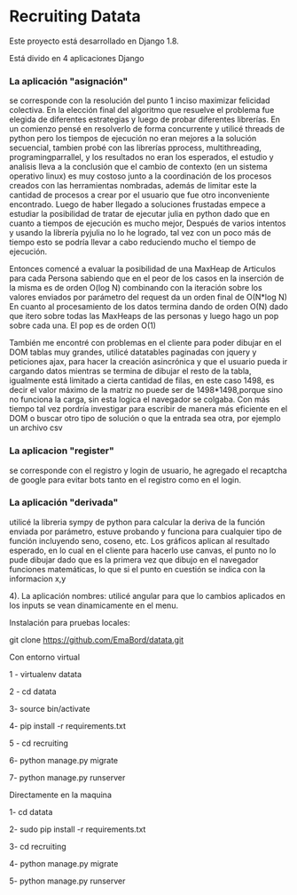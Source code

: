 Recruiting Datata
===============

Este proyecto está desarrollado en Django 1.8.

Está divido en 4 aplicaciones Django

<h3>La aplicación "asignación"</h3> 
<p>se corresponde con la resolución del punto 1 
inciso maximizar felicidad colectiva. En la elección final del algoritmo 
que resuelve el problema fue elegida de diferentes estrategias y luego 
de probar diferentes librerías. En un comienzo pensé en resolverlo de 
forma concurrente y utilicé threads de python pero los tiempos de 
ejecución no eran mejores a la solución secuencial, tambien probé con 
las librerías pprocess, multithreading, programingparrallel, y 
los resultados no eran los esperados, el estudio y analisis lleva a la 
conclusión que el cambio de contexto (en un sistema operativo linux) es 
muy costoso junto a la coordinación de los procesos creados con las 
herramientas nombradas, además de limitar este la cantidad de procesos a 
crear por el usuario que fue otro inconveniente encontrado.
Luego de haber llegado a soluciones frustadas empece a estudiar la posibilidad de tratar de ejecutar julia en python 
dado que en cuanto a tiempos de ejecución es mucho mejor, 
Después de varios intentos y usando la librería pyjulia no lo he logrado, tal vez con un poco más de tiempo esto se podría llevar a cabo 
reduciendo mucho el tiempo de ejecución.

Entonces comencé a evaluar la posibilidad de una MaxHeap de Articulos para cada Persona sabiendo que en el peor de los casos en la inserción de la misma 
es de orden O(log N) combinando con la iteración sobre los valores  enviados por parámetro del request da un orden final de O(N*log N)
En cuanto al procesamiento de los datos termina dando de orden O(N) dado que itero sobre todas las MaxHeaps de las personas y luego hago un pop sobre 
cada una. El pop es de orden O(1)

También me encontré con problemas en el cliente para poder dibujar en el DOM tablas muy grandes, utilicé datatables paginadas con jquery y peticiones ajax,
para hacer la creación asincrónica y que el usuario pueda ir cargando datos mientras se termina de dibujar el resto de la tabla, igualmente está limitado a cierta cantidad de filas, en este caso 1498,
es decir el valor máximo de la matriz no puede ser de 1498*1498,porque sino no funciona la carga, sin esta logica el navegador se colgaba.
 Con más tiempo tal vez pordría investigar para escribir de manera más eficiente en el DOM o buscar otro tipo de solución o que la entrada sea otra, por ejemplo un archivo csv
</p>

<h3>La aplicacion "register"</h3>
 <p> se corresponde con el registro y login de usuario, he agregado el recaptcha de google para evitar bots
tanto en el registro como en el login.</p>

<h3>La aplicación "derivada"</h3>
<p>utilicé la libreria sympy de python para calcular la deriva de la función enviada por parámetro, estuve probando y funciona  para cualquier tipo de función incluyendo seno, coseno, etc.
Los gráficos aplican al resultado esperado, en lo cual en el cliente para hacerlo use canvas, el punto no lo pude dibujar dado que es la primera vez que dibujo en el navegador funciones matemáticas, lo que si
el punto en cuestión se indica con la informacion x,y</p>
	
4). La aplicación nombres: utilicé angular para que lo cambios aplicados en los inputs se vean dinamicamente en el menu.



Instalación para pruebas locales:

git clone https://github.com/EmaBord/datata.git

Con entorno virtual

1 - virtualenv datata

2 - cd datata

3- source bin/activate

4- pip install -r requirements.txt

5 - cd recruiting

6-  python manage.py  migrate

7- python manage.py runserver



Directamente en la maquina

1- cd datata

2- sudo pip install -r requirements.txt

3- cd recruiting

4-  python manage.py  migrate

5- python manage.py runserver

